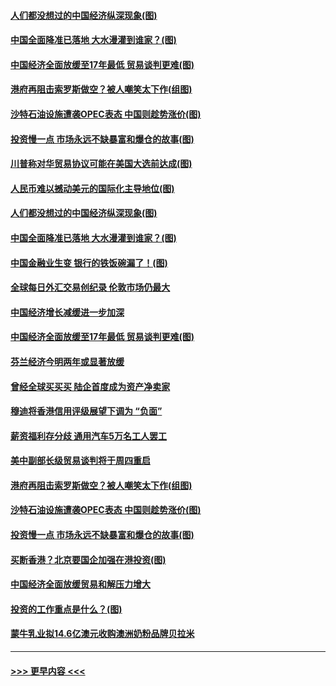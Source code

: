 #### [人们都没想过的中国经济纵深现象(图)](../pages/p5/907684.md?t=09180644) 
#### [中国全面降准已落地 大水漫灌到谁家？(图)](../pages/p5/907688.md?t=09180644) 
#### [中国经济全面放缓至17年最低 贸易谈判更难(图)](../pages/p5/907648.md?t=09180644) 
#### [港府再阻击索罗斯做空？被人嘲笑太下作(组图)](../pages/p5/907637.md?t=09180644) 
#### [沙特石油设施遭袭OPEC表态 中国则趁势涨价(图)](../pages/p5/907570.md?t=09180644) 
#### [投资慢一点 市场永远不缺暴富和爆仓的故事(图)](../pages/p5/907564.md?t=09180644) 
#### [川普称对华贸易协议可能在美国大选前达成(图)](../pages/p5/907707.md?t=09180644) 
#### [人民币难以撼动美元的国际化主导地位(图)](../pages/p5/907705.md?t=09180644) 
#### [人们都没想过的中国经济纵深现象(图)](../pages/p5/907684.md?t=09180644) 
#### [中国全面降准已落地 大水漫灌到谁家？(图)](../pages/p5/907688.md?t=09180644) 
#### [中国金融业生变 银行的铁饭碗漏了！(图)](../pages/p5/907683.md?t=09180644) 
#### [全球每日外汇交易创纪录 伦敦市场仍最大](../pages/p5/907685.md?t=09180644) 
#### [中国经济增长减缓进一步加深](../pages/p5/907649.md?t=09180644) 
#### [中国经济全面放缓至17年最低 贸易谈判更难(图)](../pages/p5/907648.md?t=09180644) 
#### [芬兰经济今明两年或显著放缓](../pages/p5/907643.md?t=09180644) 
#### [曾经全球买买买 陆企首度成为资产净卖家](../pages/p5/907641.md?t=09180644) 
#### [穆迪将香港信用评级展望下调为 “负面”](../pages/p5/907640.md?t=09180644) 
#### [薪资福利存分歧 通用汽车5万名工人罢工](../pages/p5/907639.md?t=09180644) 
#### [美中副部长级贸易谈判将于周四重启](../pages/p5/907638.md?t=09180644) 
#### [港府再阻击索罗斯做空？被人嘲笑太下作(组图)](../pages/p5/907637.md?t=09180644) 
#### [沙特石油设施遭袭OPEC表态 中国则趁势涨价(图)](../pages/p5/907570.md?t=09180644) 
#### [投资慢一点 市场永远不缺暴富和爆仓的故事(图)](../pages/p5/907564.md?t=09180644) 
#### [买断香港？北京要国企加强在港投资(图)](../pages/p5/907582.md?t=09180644) 
#### [中国经济全面放缓贸易和解压力增大](../pages/p5/907579.md?t=09180644) 
#### [投资的工作重点是什么？(图)](../pages/p5/907561.md?t=09180644) 
#### [蒙牛乳业拟14.6亿澳元收购澳洲奶粉品牌贝拉米](../pages/p5/907571.md?t=09180644) 

----
#### [ >>> 更早内容 <<< ](../indexes/p5-earlier.md)
